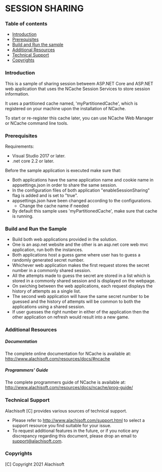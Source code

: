 # SESSION SHARING

### Table of contents

* [Introduction](#introduction)
* [Prerequisites](#prerequisites)
* [Build and Run the sample](#build-and-run-the-sample)
* [Additional Resources](#additional-resources)
* [Technical Support](#technical-support)
* [Copyrights](#copyrights)

### Introduction

This is a sample of sharing session betweem ASP.NET Core and ASP.NET web application that uses the NCache Session Services to store session information. 

It uses a partitioned cache named, 'myPartitionedCache', which is registered on your machine upon the installation of NCache. 

To start or re-register this cache later, you can use NCache Web Manager or NCache command line tools.


### Prerequisites

Requirements:

- Visual Studio 2017 or later.
- .net core  2.2 or later.

Before the sample application is executed make sure that:
- Both applications have the same application name and cookie name in appsettings.json in order to share the same session.
- In the configuration files of both application "enableSessionSharing" flag is added and is set to "true".
- appsettings.json have been changed according to the configurations. 
	- Change the cache name if needed
- By default this sample uses 'myPartitionedCache', make sure that cache is running. 

### Build and Run the Sample
 
- Build both web applications provided in the solution.
- One is an asp.net website and the other is an asp.net core web mvc application, run both the instances. 
- Both applications host a guess game where user has to guess a randomly generated secret number.
- Whichever web application makes the first request stores the secret number in a commonly shared session.
- All the attempts made to guess the secret are stored in a list which is stored in a commonly shared session and is displayed on the webpage.
- On swiching between the web applications, each request displays the history of attempts as a single list.
- The second web application will have the same secret number to be guessed and the history of attempts will be common to both the applications using a shared session.
- If user guesses the right number in either of the application then the other application on refresh would result into a new game. 

### Additional Resources

##### Documentation
The complete online documentation for NCache is available at:
http://www.alachisoft.com/resources/docs/#ncache

##### Programmers' Guide
The complete programmers guide of NCache is available at:
http://www.alachisoft.com/resources/docs/ncache/prog-guide/

### Technical Support

Alachisoft [C] provides various sources of technical support. 

- Please refer to http://www.alachisoft.com/support.html to select a support resource you find suitable for your issue.
- To request additional features in the future, or if you notice any discrepancy regarding this document, please drop an email to [support@alachisoft.com](mailto:support@alachisoft.com).

### Copyrights

[C] Copyright 2021 Alachisoft 